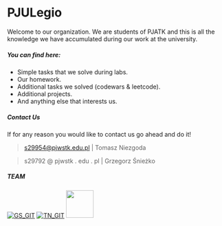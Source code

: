 # PJULegio
Welcome to our organization. We are students of PJATK and this is all the knowledge we have accumulated during our work at the university. 

##### You can find here: 
 - Simple tasks that we solve during labs.
 - Our homework.
 - Additional tasks we solved (codewars & leetcode). 
 - Additional projects.
 - And anything else that interests us.
 
##### Contact Us

If for any reason you would like to contact us go ahead and do it! 
> s29954@pjwstk.edu.pl  | Tomasz Niezgoda

> s29792 @ pjwstk . edu . pl  | Grzegorz Śnieżko


##### TEAM 
[![GS_GIT](https://avatars.githubusercontent.com/u/49124909?s=64&v=4)](https://github.com/grzeg2010) [![TN_GIT](https://avatars.githubusercontent.com/u/118614373?s=64&v=4)](https://github.com/Keios01) [<img src='https://avatars.githubusercontent.com/u/124511877?v=4' width='64'>](https://github.com/g-host2)
